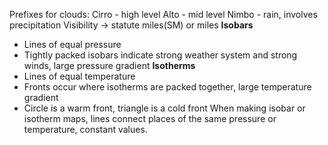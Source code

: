Prefixes for clouds:
Cirro - high level
Alto - mid level
Nimbo - rain, involves precipitation
Visibility -> statute miles(SM) or miles 
**Isobars**
- Lines of equal pressure
- Tightly packed isobars indicate strong weather system and strong winds, large pressure gradient
**Isotherms**
- Lines of equal temperature
- Fronts occur where isotherms are packed together, large temperature gradient
- Circle is a warm front, triangle is a cold front
When making isobar or isotherm maps, lines connect places of the same pressure or temperature, constant values. 